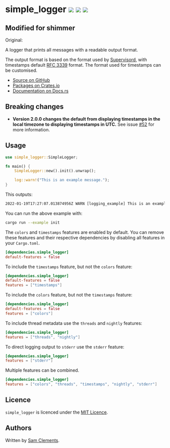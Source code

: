 # simple_logger [![](https://img.shields.io/github/tag/borntyping/rust-simple_logger.svg)](https://github.com/borntyping/rust-simple_logger/tags) [![](https://img.shields.io/travis/borntyping/rust-simple_logger.svg)](https://travis-ci.org/borntyping/rust-simple_logger) [![](https://img.shields.io/github/issues/borntyping/rust-simple_logger.svg)](https://github.com/borntyping/rust-simple_logger/issues)


Modified for shimmer
----------------
Original:

A logger that prints all messages with a readable output format.

The output format is based on the format used by [Supervisord](https://github.com/Supervisor/supervisor), with timestamps default [RFC 3339](https://datatracker.ietf.org/doc/html/rfc3339) format. The format used for timestamps can be customised.

* [Source on GitHub](https://github.com/borntyping/rust-simple_logger)
* [Packages on Crates.io](https://crates.io/crates/simple_logger)
* [Documentation on Docs.rs](https://docs.rs/simple_logger)

Breaking changes
----------------

- **Version 2.0.0 changes the default from displaying timestamps in the local timezone to displaying timestamps in UTC.** See issue [#52](https://github.com/borntyping/rust-simple_logger/issues/52) for more information.

Usage
-----

```rust
use simple_logger::SimpleLogger;

fn main() {
    SimpleLogger::new().init().unwrap();

    log::warn!("This is an example message.");
}
```

This outputs:

```txt
2022-01-19T17:27:07.013874956Z WARN [logging_example] This is an example message.
```

You can run the above example with:

```sh
cargo run --example init
```

The `colors` and `timestamps` features are enabled by default. You can remove these
features and their respective dependencies by disabling all features in your
`Cargo.toml`.

```toml
[dependencies.simple_logger]
default-features = false
```

To include the `timestamps` feature, but not the `colors` feature:

```toml
[dependencies.simple_logger]
default-features = false
features = ["timestamps"]
```

To include the `colors` feature, but not the `timestamps` feature:

```toml
[dependencies.simple_logger]
default-features = false
features = ["colors"]
```

To include thread metadata use the `threads` and `nightly` features:

```toml
[dependencies.simple_logger]
features = ["threads", "nightly"]
```

To direct logging output to `stderr` use the `stderr` feature:

```toml
[dependencies.simple_logger]
features = ["stderr"]
```

Multiple features can be combined.

```toml
[dependencies.simple_logger]
features = ["colors", "threads", "timestamps", "nightly", "stderr"]
```

Licence
-------

`simple_logger` is licenced under the [MIT Licence](http://opensource.org/licenses/MIT).

Authors
-------

Written by [Sam Clements](sam@borntyping.co.uk).
